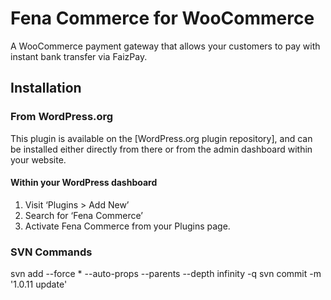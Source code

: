 # Fena Commerce for WooCommerce

A WooCommerce payment gateway that allows your customers to pay with instant bank transfer via FaizPay.

## Installation

### From WordPress.org

This plugin is available on the [WordPress.org plugin repository], and can be installed either directly from there or from the admin dashboard within your website.

#### Within your WordPress dashboard
1. Visit ‘Plugins > Add New’
2. Search for ‘Fena Commerce’
3. Activate Fena Commerce from your Plugins page.

### SVN Commands
svn add --force * --auto-props --parents --depth infinity -q
svn commit -m '1.0.11 update'
